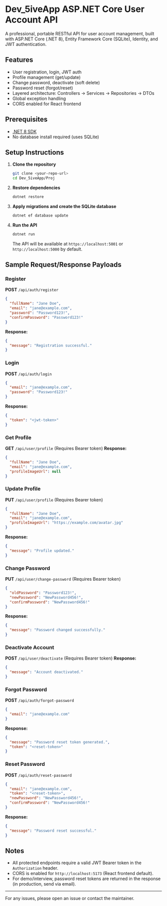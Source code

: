 # Dev_5iveApp ASP.NET Core User Account API

A professional, portable RESTful API for user account management, built with ASP.NET Core (.NET 8), Entity Framework Core (SQLite), Identity, and JWT authentication.

## Features
- User registration, login, JWT auth
- Profile management (get/update)
- Change password, deactivate (soft delete)
- Password reset (forgot/reset)
- Layered architecture: Controllers → Services → Repositories → DTOs
- Global exception handling
- CORS enabled for React frontend

## Prerequisites
- [.NET 8 SDK](https://dotnet.microsoft.com/en-us/download/dotnet/8.0)
- No database install required (uses SQLite)

## Setup Instructions
1. **Clone the repository**
   ```sh
   git clone <your-repo-url>
   cd Dev_5iveApp/Proj
   ```
2. **Restore dependencies**
   ```sh
   dotnet restore
   ```
3. **Apply migrations and create the SQLite database**
   ```sh
   dotnet ef database update
   ```
4. **Run the API**
   ```sh
   dotnet run
   ```
   The API will be available at `https://localhost:5001` or `http://localhost:5000` by default.

## Sample Request/Response Payloads

### Register
**POST** `/api/auth/register`
```json
{
  "fullName": "Jane Doe",
  "email": "jane@example.com",
  "password": "Password123!",
  "confirmPassword": "Password123!"
}
```
**Response:**
```json
{
  "message": "Registration successful."
}
```

### Login
**POST** `/api/auth/login`
```json
{
  "email": "jane@example.com",
  "password": "Password123!"
}
```
**Response:**
```json
{
  "token": "<jwt-token>"
}
```

### Get Profile
**GET** `/api/user/profile` (Requires Bearer token)
**Response:**
```json
{
  "fullName": "Jane Doe",
  "email": "jane@example.com",
  "profileImageUrl": null
}
```

### Update Profile
**PUT** `/api/user/profile` (Requires Bearer token)
```json
{
  "fullName": "Jane Doe",
  "email": "jane@example.com",
  "profileImageUrl": "https://example.com/avatar.jpg"
}
```
**Response:**
```json
{
  "message": "Profile updated."
}
```

### Change Password
**PUT** `/api/user/change-password` (Requires Bearer token)
```json
{
  "oldPassword": "Password123!",
  "newPassword": "NewPassword456!",
  "confirmPassword": "NewPassword456!"
}
```
**Response:**
```json
{
  "message": "Password changed successfully."
}
```

### Deactivate Account
**POST** `/api/user/deactivate` (Requires Bearer token)
**Response:**
```json
{
  "message": "Account deactivated."
}
```

### Forgot Password
**POST** `/api/auth/forgot-password`
```json
{
  "email": "jane@example.com"
}
```
**Response:**
```json
{
  "message": "Password reset token generated.",
  "token": "<reset-token>"
}
```

### Reset Password
**POST** `/api/auth/reset-password`
```json
{
  "email": "jane@example.com",
  "token": "<reset-token>",
  "newPassword": "NewPassword456!",
  "confirmPassword": "NewPassword456!"
}
```
**Response:**
```json
{
  "message": "Password reset successful."
}
```

## Notes
- All protected endpoints require a valid JWT Bearer token in the `Authorization` header.
- CORS is enabled for `http://localhost:5173` (React frontend default).
- For demo/interview, password reset tokens are returned in the response (in production, send via email).

---

For any issues, please open an issue or contact the maintainer.
